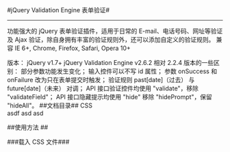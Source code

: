 #jQuery Validation Engine 表单验证#

----------
功能强大的 jQuery 表单验证插件，适用于日常的 E-mail、电话号码、网址等验证及 Ajax 验证，除自身拥有丰富的验证规则外，还可以添加自定义的验证规则。
兼容 IE 6+, Chrome, Firefox, Safari, Opera 10+
> 
版本：
jQuery v1.7+
jQuery Validation Engine v2.6.2
相对 2.2.4 版本的一些区别：
部分参数功能发生变化；
输入控件可以不写 id 属性；
参数 onSuccess 和 onFailure 改为只在表单提交时触发；
验证规则 past[date]（过去） 与 future[date]（未来） 对调；
API 接口验证控件均使用 "validate"，移除 "validateField"；
API 接口隐藏提示均使用 "hide" 移除 "hidePrompt"，保留 "hideAll"。
##文档目录##
	CSS    
	<link rel="stylesheet" href="css/validationEngine.jquery.css">
	asdf
asd
asd

##使用方法 ##


###载入 CSS 文件###